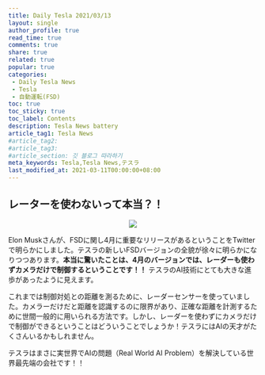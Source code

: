 ```yaml
---
title: Daily Tesla 2021/03/13
layout: single
author_profile: true
read_time: true
comments: true
share: true
related: true
popular: true
categories:
 - Daily Tesla News
 - Tesla
 - 自動運転(FSD)
toc: true
toc_sticky: true
toc_label: Contents
description: Tesla News battery
article_tag1: Tesla News
#article_tag2:
#article_tag3:
#article_section: 깃 블로그 따라하기
meta_keywords: Tesla,Tesla News,テスラ
last_modified_at: 2021-03-11T00:00:00+08:00
---
```


## レーターを使わないって本当？！

<center><img src="https://user-images.githubusercontent.com/78955983/111030720-28623000-8447-11eb-8d8f-911380eaddfb.png"></center>

Elon Muskさんが、FSDに関し4月に重要なリリースがあるということをTwitterで明らかにしました。テスラの新しいFSDバージョンの全貌が徐々に明らかになりつつあります。**本当に驚いたことは、4月のバージョンでは、レーダーも使わずカメラだけで制御するということです！！** テスラのAI技術にとても大きな進歩があったように見えます。

これまでは制御対処との距離を測るために、レーダーセンサーを使っていました。カメラーだけだと距離を認識するのに限界があり、正確な距離を計測するために世間一般的に用いられる方法です。しかし、レーダーを使わずにカメラだけで制御ができるということはどういうことでしょうか！テスラにはAIの天才がたくさんいるかもしれません。

テスラはまさに実世界でAIの問題（Real World AI Problem）を解決している世界最先端の会社です！！

